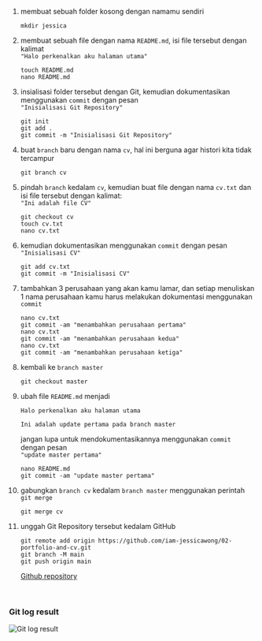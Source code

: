 1. membuat sebuah folder kosong dengan namamu sendiri
    ```
    mkdir jessica
    ```
    
2. membuat sebuah file dengan nama `README.md`, isi file tersebut dengan kalimat<br>`"Halo perkenalkan aku halaman utama"`
    ```
    touch README.md
    nano README.md
    ```
    
3. insialisasi folder tersebut dengan Git, kemudian dokumentasikan menggunakan `commit` dengan pesan<br>`"Inisialisasi Git Repository"`
    ```
    git init
    git add .
    git commit -m "Inisialisasi Git Repository"
    ```
    
4. buat `branch` baru dengan nama `cv`, hal ini berguna agar histori kita tidak tercampur
    ```
    git branch cv
    ```
    
5. pindah `branch` kedalam `cv`, kemudian buat file dengan nama `cv.txt` dan isi file tersebut dengan kalimat:<br>`"Ini adalah file CV"`
    ```
    git checkout cv
    touch cv.txt
    nano cv.txt
    ```
    
6. kemudian dokumentasikan menggunakan `commit` dengan pesan<br>`"Inisialisasi CV"`
    ```
    git add cv.txt
    git commit -m "Inisialisasi CV"
    ```
    
7. tambahkan 3 perusahaan yang akan kamu lamar, dan setiap menuliskan 1 nama perusahaan kamu harus melakukan dokumentasi menggunakan `commit`
    ```
    nano cv.txt
    git commit -am "menambahkan perusahaan pertama"
    nano cv.txt
    git commit -am "menambahkan perusahaan kedua"
    nano cv.txt
    git commit -am "menambahkan perusahaan ketiga"
    ```
    
8. kembali ke `branch master`
    ```
    git checkout master
    ```
    
9. ubah file `README.md` menjadi
    ```
    Halo perkenalkan aku halaman utama

    Ini adalah update pertama pada branch master
    ```
    jangan lupa untuk mendokumentasikannya menggunakan `commit` dengan pesan<br>`"update master pertama"`
    ```
    nano README.md
    git commit -am "update master pertama"
    ```
    
10. gabungkan `branch cv` kedalam `branch master` menggunakan perintah `git merge`
    ```
    git merge cv
    ```
    
11. unggah Git Repository tersebut kedalam GitHub
    ```
    git remote add origin https://github.com/iam-jessicawong/02-portfolio-and-cv.git
    git branch -M main
    git push origin main
    ```
    
    [Github repository](https://github.com/iam-jessicawong/02-portfolio-and-cv.git)
<br/>

### Git log result
![Git log result](https://user-images.githubusercontent.com/61933958/133918335-8684e837-adad-4e0d-9171-4c1aba999515.png)

